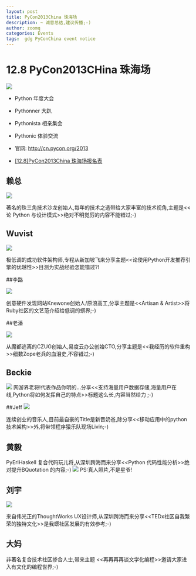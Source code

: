 ```yaml
---
layout: post
title: PyCon2013China 珠海场
description: ~ 诚意总结,建议传播;-)
author: zoomq
categories: Events
tags:  gdg PyConChina event notice
---
```


# 12.8 PyCon2013CHina 珠海场
![](http://ww3.sinaimg.cn/mw1024/53809965jw1eb9svbds6ej21kw16owk3.jpg)

- Python 年度大会
- Pythonner 大趴
- Pythonista 相亲集会
- Pythonic 体验交流

- 官网: http://cn.pycon.org/2013
- [[12.8]PyCon2013China 珠海场报名表](https://docs.google.com/forms/d/1uFSa6PZNfl1ab3oO20CaoafOhfkavhpqg_CN4I36W_A/viewform)

## 赖总 
![](http://ww4.sinaimg.cn/bmiddle/92e7864egw1eb6ohk24s6j206i07i74v.jpg)

著名的珠三角技术沙龙创始人,每年的技术之选带给大家丰富的技术视角,主题是<<论
Python 与设计模式>>绝对不明觉厉的内容不能错过;-)
<!--more-->


## Wuvist

![](http://ww1.sinaimg.cn/mw1024/b4e8bd87gw1eb6r5uvfwnj206v05omx1.jpg)

极低调的成功软件架构师,专程从新加坡飞来分享主题<<论使用Python开发推荐引擎的优越性>>目测为实战经验怎能错过?!


##李路 

![](http://ww2.sinaimg.cn/bmiddle/92e7864egw1eb7i3l3vr8j20bw0abjrx.jpg)

创意硬件发现网站Knewone创始人/原浪高工,分享主题是<<Artisan &
Artist>>将Ruby社区的文艺范介绍给低调的蠎界;-)

##老潘 

![](http://ww1.sinaimg.cn/bmiddle/92e7864egw1eb7pnydsymj20dc0hswfk.jpg)

从魔都逃离的CZUG创始人,易度云办公创始CTO,分享主题是<<我经历的软件重构>>细数Zope老兵的血泪史,不容错过;-) 



## Beckie 
![](http://ww4.sinaimg.cn/bmiddle/92e7864egw1eb7temk614j20dw0dw3zq.jpg)
网游界老将!代表作品你明的...分享<<支持海量用户数据存储,海量用户在线,Python将如何发挥自己的特点>>标题这么长,内容当然给力 ;-) 



##Jeff 
![](http://ww2.sinaimg.cn/bmiddle/92e7864egw1eb8jmz0f13j20dw0d5myg.jpg)

连续创业的音乐人,目前最自豪的Title是新晋奶爸,除分享<<移动应用中的python技术架构>>外,将带领程序猿乐队现场Livin;-)


## 黄毅 
PyErlHaskell 复合代码玩儿将,从深圳跨海而来分享<<Python
代码性能分析>>绝对提升BQuotation 的内容;-)
![](http://ww3.sinaimg.cn/bmiddle/92e7864egw1eb8ppxuvenj20c80c8wfb.jpg)
PS:真人照片,不是星爷!


## 刘宇 
![](http://ww2.sinaimg.cn/bmiddle/92e7864egw1eb8w3r0ckcj20go0goq4q.jpg)

来自伟光正的ThoughtWorks UX设计师,从深圳跨海而来分享<<TEDx社区自我繁荣的独特文化>>是我蠎社区发展的有效参考;-) 


## 大妈

非著名复合技术社区掺合人士,带来主题
<<再再再再谈文学化编程>>邀请大家进入有文化的编程世界;-) 



